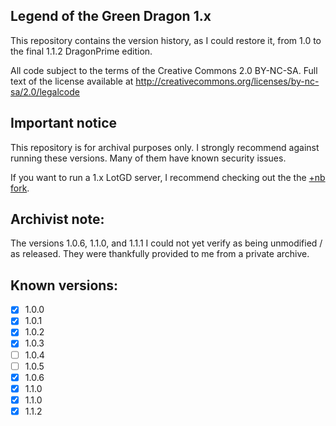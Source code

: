 ## Legend of the Green Dragon 1.x

This repository contains the version history, as I could restore it, from 1.0 to the final 1.1.2 DragonPrime edition.

All code subject to the terms of the Creative Commons 2.0 BY-NC-SA. Full text of the license available at http://creativecommons.org/licenses/by-nc-sa/2.0/legalcode

## Important notice

This repository is for archival purposes only. I strongly recommend against running these versions. Many of them have known security issues.

If you want to run a 1.x LotGD server, I recommend checking out the the [+nb fork](https://github.com/NB-Core/lotgd).

## Archivist note:

The versions 1.0.6, 1.1.0, and 1.1.1 I could not yet verify as being unmodified / as released. They were thankfully provided to me from a private archive. 

## Known versions:

* [x] 1.0.0
* [x] 1.0.1
* [x] 1.0.2
* [x] 1.0.3
* [ ] 1.0.4
* [ ] 1.0.5
* [x] 1.0.6
* [x] 1.1.0
* [x] 1.1.0
* [x] 1.1.2
